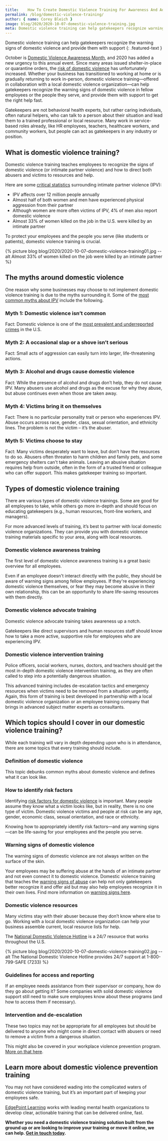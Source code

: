 ```yaml
---
title:    How To Create Domestic Violence Training For Awareness And Advocacy
permalink: /blog/domestic-violence-training/
author: { name: Corey Bleich }
image: blog/2020/2020-10-07-domestic-violence-training.jpg
meta: Domestic violence training can help gatekeepers recognize warning signs of domestic violence and provide them with support to get the right help fast.
---
```


Domestic violence training can help gatekeepers recognize the warning signs of domestic violence and provide them with support
{: .featured-text }

October is [Domestic Violence Awareness Month](https://www.breakthecycle.org/blog/it%E2%80%99s-national-domestic-violence-awareness-month), and 2020 has added a new urgency to this annual event. Since many areas issued shelter-in-place or quarantine orders, the [risk of domestic violence](https://www.hopkinsmedicine.org/health/conditions-and-diseases/coronavirus/coronavirus-and-domestic-violence-what-you-should-know) has unfortunately increased. Whether your business has transitioned to working at home or is gradually returning to work in-person, domestic violence training—offered in collaboration with a local domestic violence organization—can help gatekeepers recognize the warning signs of domestic violence in fellow employees or the people they serve, and provide them with support to get the right help fast.

Gatekeepers are not behavioral health experts, but rather caring individuals, often natural helpers, who can talk to a person about their situation and lead them to a trained professional or local resource. Many work in service-based roles already, like HR employees, teachers, healthcare workers, and community workers, but people can act as gatekeepers in any industry or position. 

## What is domestic violence training? 

Domestic violence training teaches employees to recognize the signs of domestic violence (or intimate partner violence) and how to direct both abusers and victims to resources and help.

Here are some [critical statistics](https://www.thehotline.org/resources/statistics/) surrounding intimate partner violence (IPV): 

* IPV affects over 12 million people annually
* Almost half of both women and men have experienced physical aggression from their partner
* Although women are more often victims of IPV, 4% of men also report domestic violence
* Almost 33% of women killed on the job in the U.S. were killed by an intimate partner

To protect your employees and the people you serve (like students or patients), domestic violence training is crucial. 

{% picture blog blog/2020/2020-10-07-domestic-violence-training01.jpg --alt Almost 33% of women killed on the job were killed by an intimate partner %}

## The myths around domestic violence

One reason why some businesses may choose to not implement domestic violence training is due to the myths surrounding it. Some of the [most common myths about IPV](https://www.annapolis.gov/601/Myths-About-Domestic-Violence) include the following.

### Myth 1: Domestic violence isn’t common

Fact: Domestic violence is one of the [most prevalent and underreported crimes](https://www.ncbi.nlm.nih.gov/books/NBK499891/) in the U.S.

### Myth 2: A occasional slap or a shove isn’t serious

Fact: Small acts of aggression can easily turn into larger, life-threatening actions.

### Myth 3: Alcohol and drugs cause domestic violence

Fact: While the presence of alcohol and drugs don’t help, they do not cause IPV. Many abusers use alcohol and drugs as the excuse for why they abuse, but abuse continues even when those are taken away.

### Myth 4: Victims bring it on themselves

Fact: There is no particular personality trait or person who experiences IPV. Abuse occurs across race, gender, class, sexual orientation, and ethnicity lines. The problem is not the victim – it’s the abuser.

### Myth 5: Victims choose to stay

Fact: Many victims desperately want to leave, but don’t have the resources to do so. Abusers often threaten to harm children and family pets, and some emergency shelters can't take animals. Leaving an abusive situation requires help from outside, often in the form of a trusted friend or colleague who can offer support. This makes gatekeeper training so important. 

## Types of domestic violence training 

There are various types of domestic violence trainings. Some are good for all employees to take, while others go more in-depth and should focus on educating gatekeepers (e.g., human resources, front-line workers, and managers). 

For more advanced levels of training, it’s best to partner with local domestic violence organizations. They can provide you with domestic violence training materials specific to your area, along with local resources. 

### Domestic violence awareness training 

The first level of domestic violence awareness training is a great basic overview for all employees. 

Even if an employee doesn't interact directly with the public, they should be aware of warning signs among fellow employees. If they're experiencing domestic violence themselves, or fear they may become abusive in their own relationship, this can be an opportunity to share life-saving resources with them directly. 

### Domestic violence advocate training 

Domestic violence advocate training takes awareness up a notch. 

Gatekeepers like direct supervisors and human resources staff should know how to take a more active, supportive role for employees who are experiencing IPV.

### Domestic violence intervention training 

Police officers, social workers, nurses, doctors, and teachers should get the most in-depth domestic violence intervention training, as they are often called to step into a potentially dangerous situation. 

This advanced training includes de-escalation tactics and emergency resources when victims need to be removed from a situation urgently. Again, this form of training is best developed in partnership with a local domestic violence organization or an employee training company that brings in advanced subject matter experts as consultants. 

## Which topics should I cover in our domestic violence training?  

While each training will vary in depth depending upon who is in attendance, there are some topics that every training should include.

### Definition of domestic violence

This topic debunks common myths about domestic violence and defines what it can look like. 

### How to identify risk factors

Identifying [risk factors for domestic violence](http://www.ctcadv.org/information-about-domestic-violence/risk-factors/) is important. Many people assume they know what a victim looks like, but in reality, there is no one type of victim. Domestic violence victims and people at risk can be any age, gender, economic class, sexual orientation, and race or ethnicity.

Knowing how to appropriately identify risk factors—and any warning signs—can be life-saving for your employees and the people you serve. 

### Warning signs of domestic violence

The warning signs of domestic violence are not always written on the surface of the skin. 

Your employees may be suffering abuse at the hands of an intimate partner and not even connect it to domestic violence. Domestic violence training that teaches the [warning signs of abuse](https://www.helpguide.org/articles/abuse/domestic-violence-and-abuse.htm) can help not only gatekeepers better recognize it and offer aid but may also help employees recognize it in their own lives. Find more information on [warning signs here](https://www.dvrcv.org.au/help-advice/guide-for-families-friends-and-neighbours). 

### Domestic violence resources

Many victims stay with their abuser because they don’t know where else to go. Working with a local domestic violence organization can help your business assemble current, local resource lists for help.

The [National Domestic Violence Hotline](https://www.thehotline.org/) is a 24/7 resource that works throughout the U.S.

{% picture blog blog/2020/2020-10-07-domestic-violence-training02.jpg --alt The National Domestic Violence Hotline provides 24/7 support at 1-800-799-SAFE (7233) %}

### Guidelines for access and reporting

If an employee needs assistance from their supervisor or company, how do they go about getting it? Some companies with solid domestic violence support still need to make sure employees know about these programs (and how to access them if necessary).

### Intervention and de-escalation

These two topics may not be appropriate for all employees but should be delivered to anyone who might come in direct contact with abusers or need to remove a victim from a dangerous situation.

This might also be covered in your workplace violence prevention program. [More on that here](/workplace-violence-prevention/).

## Learn more about domestic violence prevention training 

You may not have considered wading into the complicated waters of domestic violence training, but it’s an important part of keeping your employees safe. 

[EdgePoint Learning](https://www.edgepointlearning.com/) works with leading mental health organizations to develop clear, actionable training that can be delivered online, fast. 

**Whether you need a domestic violence training solution built from the ground up or are looking to improve your training or move it online, we can help. [Get in touch today](/contact/).**
